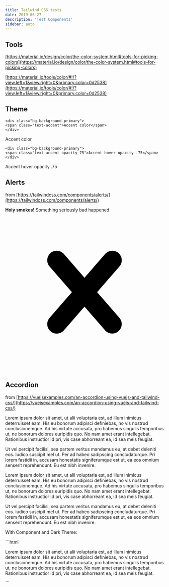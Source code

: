 ```yaml
---
title: Tailwind CSS tests
date: 2019-06-27
description: 'Test Components'
sidebar: auto
---
```


## Tools

[https://material.io/design/color/the-color-system.html#tools-for-picking-colors](https://material.io/design/color/the-color-system.html#tools-for-picking-colors)

[https://material.io/tools/color/#!/?view.left=1&view.right=0&primary.color=0d2538](https://material.io/tools/color/#!/?view.left=1&view.right=0&primary.color=0d2538)


## Theme

```
<div class="bg-background-primary">
<span class="text-accent">Accent color</span>
</div>
```

<div class="bg-background-primary">
<span class="text-accent">Accent color</span>
</div>

```
<div class="bg-background-primary">
<span class="text-accent opacity-75">Accent hover opacity .75</span>
</div>
```

<div class="bg-background-primary">
<span class="text-accent opacity-75">Accent hover opacity .75</span>
</div>

## Alerts

from [https://tailwindcss.com/components/alerts/](https://tailwindcss.com/components/alerts/)

<div class="bg-red-100 border border-red-400 text-red-700 px-4 py-3 rounded relative" role="alert">
  <strong class="font-bold">Holy smokes!</strong>
  <span class="block sm:inline">Something seriously bad happened.</span>
  <span class="absolute top-0 bottom-0 right-0 px-4 py-3">
    <svg class="fill-current h-6 w-6 text-red-500" role="button" xmlns="http://www.w3.org/2000/svg" viewBox="0 0 20 20"><title>Close</title><path d="M14.348 14.849a1.2 1.2 0 0 1-1.697 0L10 11.819l-2.651 3.029a1.2 1.2 0 1 1-1.697-1.697l2.758-3.15-2.759-3.152a1.2 1.2 0 1 1 1.697-1.697L10 8.183l2.651-3.031a1.2 1.2 0 1 1 1.697 1.697l-2.758 3.152 2.758 3.15a1.2 1.2 0 0 1 0 1.698z"/></svg>
  </span>
</div>



 

## Accordion

from [https://vuejsexamples.com/an-accordion-using-vuejs-and-tailwind-css/](https://vuejsexamples.com/an-accordion-using-vuejs-and-tailwind-css/)

<Accordion title="Trevor Belmont">
<p class="pb-5">Lorem ipsum dolor sit amet, ut alii voluptaria est, ad illum inimicus deterruisset eam. His eu bonorum adipisci definiebas, no vis nostrud conclusionemque. Ad his virtute accusata, pro habemus singulis temporibus ut, ne bonorum dolores euripidis quo. No nam amet erant intellegebat. Rationibus instructior id pri, vis case abhorreant ea, id sea meis feugiat.</p>

<p class="pb-5">Ut vel percipit facilisi, sea partem veritus mandamus eu, at debet deleniti eos. Iudico suscipit mel ut. Per ad habeo sadipscing concludaturque. Pri lorem fastidii in, accusam honestatis signiferumque est ut, ea eos omnium senserit reprehendunt. Eu est nibh invenire.</p>
</Accordion>

<Accordion title="Alucard">
<p class="pb-5">Lorem ipsum dolor sit amet, ut alii voluptaria est, ad illum inimicus deterruisset eam. His eu bonorum adipisci definiebas, no vis nostrud conclusionemque. Ad his virtute accusata, pro habemus singulis temporibus ut, ne bonorum dolores euripidis quo. No nam amet erant intellegebat. Rationibus instructior id pri, vis case abhorreant ea, id sea meis feugiat.</p>

<p class="pb-5">Ut vel percipit facilisi, sea partem veritus mandamus eu, at debet deleniti eos. Iudico suscipit mel ut. Per ad habeo sadipscing concludaturque. Pri lorem fastidii in, accusam honestatis signiferumque est ut, ea eos omnium senserit reprehendunt. Eu est nibh invenire.</p>
</Accordion>

With Component and Dark Theme:

<Accordion title="See Code">
```html
<Accordion title="Alucard">
<p class="pb-5">Lorem ipsum dolor sit amet, ut alii voluptaria est, ad illum inimicus deterruisset eam. His eu bonorum adipisci definiebas, no vis nostrud conclusionemque. Ad his virtute accusata, pro habemus singulis temporibus ut, ne bonorum dolores euripidis quo. No nam amet erant intellegebat. Rationibus instructior id pri, vis case abhorreant ea, id sea meis feugiat.</p>
</Accordion>
```
</Accordion>

    
 

